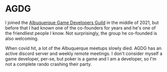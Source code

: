 # AGDG

I joined the [Albuquerque Game Developers Guild](https://agdg.co/) in
the middle of 2021, but before that I had known one of the co-founders
for years and he's one of the friendliest people I know. Not
surprisingly, the group he co-founded is also welcoming.

When covid hit, a lot of the Albuquerque meetups slowly died. AGDG has
an active discord server and weekly remote meetings.  I don't consider
myself a game developer, per-se, but poker is a game and I am a
developer, so I'm not a complete rando crashing their party.


